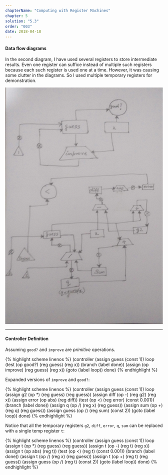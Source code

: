 ```yaml
---
chapterName: "Computing with Register Machines"
chapter: 5
solution: "5.3"
order: "003"
date: 2018-04-18 
---
```


#### Data flow diagrams

In the second diagram, I have used several registers to store intermediate results. Even one register can suffice instead of multiple such registers because each such register is used one at a time. However, it was causing some clutter in the diagrams. So I used multiple temporary registers for demonstration.

<img src="/assets/img/sicp/5.3.jpg"/>


------

#### Controller Definition

Assuming `good?` and `improve` are *primitive* operations. 

{% highlight scheme linenos %}
(controller
 (assign guess (const 1))
 loop
   (test (op good?) (reg guess) (reg x))
   (branch (label done))
   (assign (op improve) (reg guess) (reg x))
   (goto (label loop))
 done)
{% endhighlight %}

Expanded versions of `improve` and `good?`:

{% highlight scheme linenos %}
(controller
 (assign guess (const 1))
 loop
   (assign g2 (op *) (reg guess) (reg guess))
   (assign diff (op -) (reg g2) (reg x))
   (assign error (op abs) (reg diff))
   (test (op <) (reg error) (const 0.001))
   (branch (label done))
   (assign q (op /) (reg x) (reg guess))
   (assign sum (op +) (reg q) (reg guess))
   (assign guess (op /) (reg sum) (const 2))
   (goto (label loop))
   done)
{% endhighlight %}

Notice that all the temporary registers `g2`, `diff`, `error`, `q`, `sum` can be replaced with a single temp register `t`:

{% highlight scheme linenos %}
(controller
 (assign guess (const 1))
 loop
   (assign t (op *) (reg guess) (reg guess))
   (assign t (op -) (reg t) (reg x))
   (assign t (op abs) (reg t))
   (test (op <) (reg t) (const 0.001))
   (branch (label done))
   (assign t (op /) (reg x) (reg guess))
   (assign t (op +) (reg t) (reg guess))
   (assign guess (op /) (reg t) (const 2))
   (goto (label loop))
   done)
{% endhighlight %}
